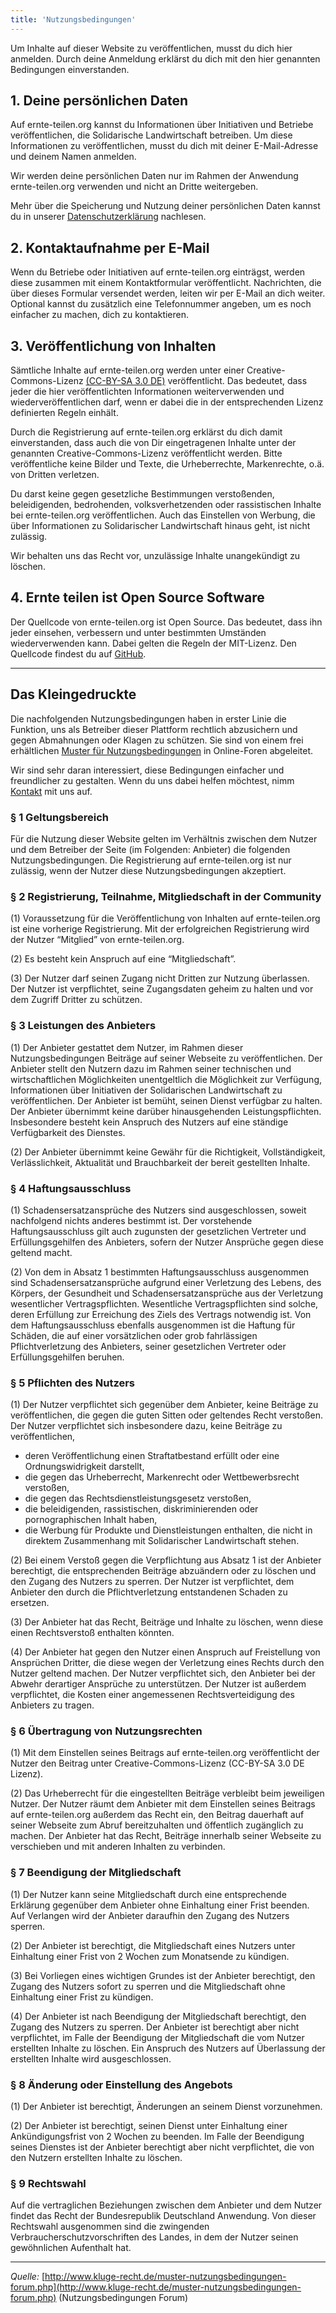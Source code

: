 ```yaml
---
title: 'Nutzungsbedingungen'
---
```


Um Inhalte auf dieser Website zu veröffentlichen, musst du dich hier anmelden. Durch deine Anmeldung erklärst du dich mit den hier genannten Bedingungen einverstanden.

## 1. Deine persönlichen Daten

Auf ernte-teilen.org kannst du Informationen über Initiativen und Betriebe veröffentlichen, die Solidarische Landwirtschaft betreiben. Um diese Informationen zu veröffentlichen, musst du dich mit deiner E-Mail-Adresse und deinem Namen anmelden.

Wir werden deine persönlichen Daten nur im Rahmen der Anwendung ernte-teilen.org verwenden und nicht an Dritte weitergeben.

Mehr über die Speicherung und Nutzung deiner persönlichen Daten kannst du in unserer [Datenschutzerklärung](/datenschutz) nachlesen.

## 2. Kontaktaufnahme per E-Mail

Wenn du Betriebe oder Initiativen auf ernte-teilen.org einträgst, werden diese zusammen mit einem Kontaktformular veröffentlicht. Nachrichten, die über dieses Formular versendet werden, leiten wir per E-Mail an dich weiter. Optional kannst du zusätzlich eine Telefonnummer angeben, um es noch einfacher zu machen, dich zu kontaktieren.

## 3. Veröffentlichung von Inhalten

Sämtliche Inhalte auf ernte-teilen.org werden unter einer Creative-Commons-Lizenz [(CC-BY-SA 3.0 DE)](http://creativecommons.org/licenses/by-sa/3.0/de/) veröffentlicht. Das bedeutet, dass jeder die hier veröffentlichten Informationen weiterverwenden und wiederveröffentlichen darf, wenn er dabei die in der entsprechenden Lizenz definierten Regeln einhält.

Durch die Registrierung auf ernte-teilen.org erklärst du dich damit einverstanden, dass auch die von Dir eingetragenen Inhalte unter der genannten Creative-Commons-Lizenz veröffentlicht werden. Bitte veröffentliche keine Bilder und Texte, die Urheberrechte, Markenrechte, o.ä. von Dritten verletzen.

Du darst keine gegen gesetzliche Bestimmungen verstoßenden, beleidigenden, bedrohenden, volksverhetzenden oder rassistischen Inhalte bei ernte-teilen.org veröffentlichen. Auch das Einstellen von Werbung, die über Informationen zu Solidarischer Landwirtschaft hinaus geht, ist nicht zulässig.

Wir behalten uns das Recht vor, unzulässige Inhalte unangekündigt zu löschen.

## 4. Ernte teilen ist Open Source Software

Der Quellcode von ernte-teilen.org ist Open Source. Das bedeutet, dass ihn jeder einsehen, verbessern und unter bestimmten Umständen wiederverwenden kann. Dabei gelten die Regeln der MIT-Lizenz. Den Quellcode findest du auf [GitHub](https://github.com/teikei/teikei).

---

## Das Kleingedruckte

Die nachfolgenden Nutzungsbedingungen haben in erster Linie die Funktion, uns als Betreiber dieser Plattform rechtlich abzusichern und gegen Abmahnungen oder Klagen zu schützen. Sie sind von einem frei erhältlichen [Muster für Nutzungsbedingungen](http://www.kluge-recht.de/muster-nutzungsbedingungen-forum.php) in Online-Foren abgeleitet.

Wir sind sehr daran interessiert, diese Bedingungen einfacher und freundlicher zu gestalten. Wenn du uns dabei helfen möchtest, nimm
[Kontakt](/impressum) mit uns auf.

### § 1 Geltungsbereich

Für die Nutzung dieser Website gelten im Verhältnis zwischen dem Nutzer und dem Betreiber der Seite (im Folgenden: Anbieter) die folgenden Nutzungsbedingungen. Die Registrierung auf ernte-teilen.org ist nur zulässig, wenn der Nutzer diese Nutzungsbedingungen akzeptiert.

### § 2 Registrierung, Teilnahme, Mitgliedschaft in der Community

(1) Voraussetzung für die Veröffentlichung von Inhalten auf ernte-teilen.org ist eine vorherige Registrierung. Mit der erfolgreichen Registrierung wird der Nutzer “Mitglied” von ernte-teilen.org.

(2) Es besteht kein Anspruch auf eine “Mitgliedschaft”.

(3) Der Nutzer darf seinen Zugang nicht Dritten zur Nutzung überlassen. Der Nutzer ist verpflichtet, seine Zugangsdaten geheim zu halten und vor dem Zugriff Dritter zu schützen.

### § 3 Leistungen des Anbieters

(1) Der Anbieter gestattet dem Nutzer, im Rahmen dieser Nutzungsbedingungen Beiträge auf seiner Webseite zu veröffentlichen. Der Anbieter stellt den Nutzern dazu im Rahmen seiner technischen und wirtschaftlichen Möglichkeiten unentgeltlich die Möglichkeit zur Verfügung, Informationen über Initiativen der Solidarischen Landwirtschaft zu veröffentlichen. Der Anbieter ist bemüht, seinen Dienst verfügbar zu halten. Der Anbieter übernimmt keine darüber hinausgehenden Leistungspflichten. Insbesondere besteht kein Anspruch des Nutzers auf eine ständige Verfügbarkeit des Dienstes.

(2) Der Anbieter übernimmt keine Gewähr für die Richtigkeit, Vollständigkeit, Verlässlichkeit, Aktualität und Brauchbarkeit der bereit gestellten Inhalte.

### § 4 Haftungsausschluss

(1) Schadensersatzansprüche des Nutzers sind ausgeschlossen, soweit nachfolgend nichts anderes bestimmt ist. Der vorstehende Haftungsausschluss gilt auch zugunsten der gesetzlichen Vertreter und Erfüllungsgehilfen des Anbieters, sofern der Nutzer Ansprüche gegen diese geltend macht.

(2) Von dem in Absatz 1 bestimmten Haftungsausschluss ausgenommen sind Schadensersatzansprüche aufgrund einer Verletzung des Lebens, des Körpers, der Gesundheit und Schadensersatzansprüche aus der Verletzung wesentlicher Vertragspflichten. Wesentliche Vertragspflichten sind solche, deren Erfüllung zur Erreichung des Ziels des Vertrags notwendig ist. Von dem Haftungsausschluss ebenfalls ausgenommen ist die Haftung für Schäden, die auf einer vorsätzlichen oder grob fahrlässigen Pflichtverletzung des Anbieters, seiner gesetzlichen Vertreter oder Erfüllungsgehilfen beruhen.

### § 5 Pflichten des Nutzers

(1) Der Nutzer verpflichtet sich gegenüber dem Anbieter, keine Beiträge zu veröffentlichen, die gegen die guten Sitten oder geltendes Recht verstoßen. Der Nutzer verpflichtet sich insbesondere dazu, keine Beiträge zu veröffentlichen,

- deren Veröffentlichung einen Straftatbestand erfüllt oder eine Ordnungswidrigkeit darstellt,
- die gegen das Urheberrecht, Markenrecht oder Wettbewerbsrecht verstoßen,
- die gegen das Rechtsdienstleistungsgesetz verstoßen,
- die beleidigenden, rassistischen, diskriminierenden oder pornographischen Inhalt haben,
- die Werbung für Produkte und Dienstleistungen enthalten, die nicht in direktem Zusammenhang mit Solidarischer Landwirtschaft stehen.

(2) Bei einem Verstoß gegen die Verpflichtung aus Absatz 1 ist der Anbieter berechtigt, die entsprechenden Beiträge abzuändern oder zu löschen und den Zugang des Nutzers zu sperren. Der Nutzer ist verpflichtet, dem Anbieter den durch die Pflichtverletzung entstandenen Schaden zu ersetzen.

(3) Der Anbieter hat das Recht, Beiträge und Inhalte zu löschen, wenn diese einen Rechtsverstoß enthalten könnten.

(4) Der Anbieter hat gegen den Nutzer einen Anspruch auf Freistellung von Ansprüchen Dritter, die diese wegen der Verletzung eines Rechts durch den Nutzer geltend machen. Der Nutzer verpflichtet sich, den Anbieter bei der Abwehr derartiger Ansprüche zu unterstützen. Der Nutzer ist außerdem verpflichtet, die Kosten einer angemessenen Rechtsverteidigung des Anbieters zu tragen.

### § 6 Übertragung von Nutzungsrechten

(1) Mit dem Einstellen seines Beitrags auf ernte-teilen.org veröffentlicht der Nutzer den Beitrag unter Creative-Commons-Lizenz (CC-BY-SA 3.0 DE Lizenz).

(2) Das Urheberrecht für die eingestellten Beiträge verbleibt beim jeweiligen Nutzer. Der Nutzer räumt dem Anbieter mit dem Einstellen seines Beitrags auf ernte-teilen.org außerdem das Recht ein, den Beitrag dauerhaft auf seiner Webseite zum Abruf bereitzuhalten und öffentlich zugänglich zu machen. Der Anbieter hat das Recht, Beiträge innerhalb seiner Webseite zu verschieben und mit anderen Inhalten zu verbinden.

### § 7 Beendigung der Mitgliedschaft

(1) Der Nutzer kann seine Mitgliedschaft durch eine entsprechende Erklärung gegenüber dem Anbieter ohne Einhaltung einer Frist beenden. Auf Verlangen wird der Anbieter daraufhin den Zugang des Nutzers sperren.

(2) Der Anbieter ist berechtigt, die Mitgliedschaft eines Nutzers unter Einhaltung einer Frist von 2 Wochen zum Monatsende zu kündigen.

(3) Bei Vorliegen eines wichtigen Grundes ist der Anbieter berechtigt, den Zugang des Nutzers sofort zu sperren und die Mitgliedschaft ohne Einhaltung einer Frist zu kündigen.

(4) Der Anbieter ist nach Beendigung der Mitgliedschaft berechtigt, den Zugang des Nutzers zu sperren. Der Anbieter ist berechtigt aber nicht verpflichtet, im Falle der Beendigung der Mitgliedschaft die vom Nutzer erstellten Inhalte zu löschen. Ein Anspruch des Nutzers auf Überlassung der erstellten Inhalte wird ausgeschlossen.

### § 8 Änderung oder Einstellung des Angebots

(1) Der Anbieter ist berechtigt, Änderungen an seinem Dienst vorzunehmen.

(2) Der Anbieter ist berechtigt, seinen Dienst unter Einhaltung einer Ankündigungsfrist von 2 Wochen zu beenden. Im Falle der Beendigung seines Dienstes ist der Anbieter berechtigt aber nicht verpflichtet, die von den Nutzern erstellten Inhalte zu löschen.

### § 9 Rechtswahl

Auf die vertraglichen Beziehungen zwischen dem Anbieter und dem Nutzer findet das Recht der Bundesrepublik Deutschland Anwendung. Von dieser Rechtswahl ausgenommen sind die zwingenden Verbraucherschutzvorschriften des Landes, in dem der Nutzer seinen gewöhnlichen Aufenthalt hat.

---

_Quelle:_ [http://www.kluge-recht.de/muster-nutzungsbedingungen-forum.php](http://www.kluge-recht.de/muster-nutzungsbedingungen-forum.php) (Nutzungsbedingungen Forum)

